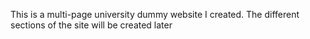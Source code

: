 This is a multi-page university dummy website I created. The different sections of the site will be created later

